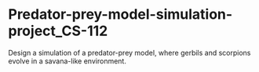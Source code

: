# Predator-prey-model-simulation-project_CS-112

Design a simulation of a predator-prey model, where gerbils and scorpions evolve in a savana-like environment. 
